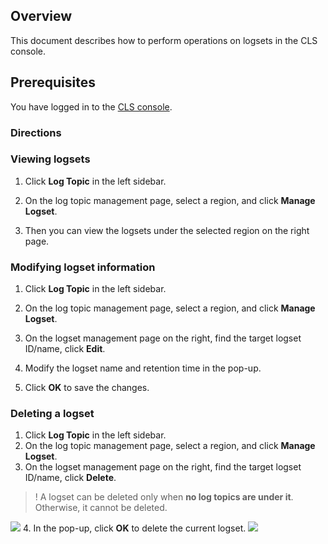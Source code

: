 ## Overview

This document describes how to perform operations on logsets in the CLS console.

## Prerequisites

You have logged in to the [CLS console](https://console.cloud.tencent.com/cls).

### Directions

### Viewing logsets

1. Click **Log Topic** in the left sidebar.
2. On the log topic management page, select a region, and click **Manage Logset**.

3. Then you can view the logsets under the selected region on the right page.



### Modifying logset information

1. Click **Log Topic** in the left sidebar.
2. On the log topic management page, select a region, and click **Manage Logset**.
3. On the logset management page on the right, find the target logset ID/name, click **Edit**.

4. Modify the logset name and retention time in the pop-up.

5. Click **OK** to save the changes.


### Deleting a logset

1. Click **Log Topic** in the left sidebar.
2. On the log topic management page, select a region, and click **Manage Logset**.
3. On the logset management page on the right, find the target logset ID/name, click **Delete**.
>! A logset can be deleted only when **no log topics are under it**. Otherwise, it cannot be deleted.
>
![](https://main.qcloudimg.com/raw/8fe145e4a6ad7ec126352e50f7c1619d.png)
4. In the pop-up, click **OK** to delete the current logset.
![](https://main.qcloudimg.com/raw/09032e04fe4e6fdb2432306ce140f937.png)


